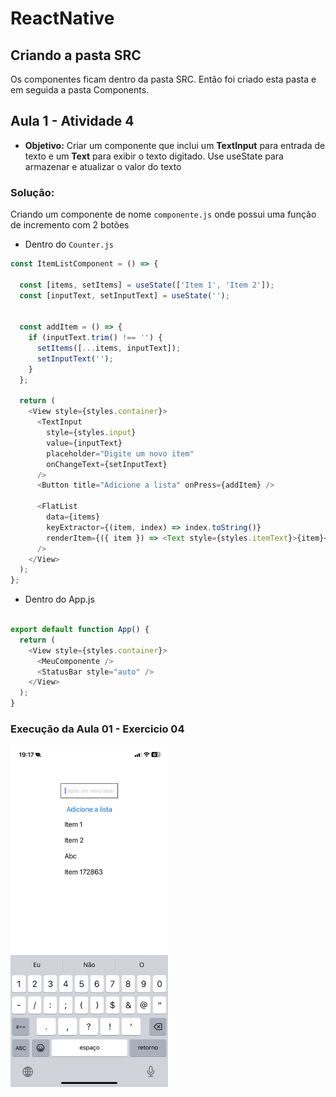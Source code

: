 #  ReactNative 

## Criando a pasta SRC

Os componentes ficam dentro da pasta SRC. Então foi criado esta pasta e em seguida a pasta Components. 

## Aula 1 - Atividade 4

- **Objetivo:** Criar um componente que inclui um **TextInput** para entrada de texto e um **Text** para exibir o texto digitado. Use useState para armazenar e atualizar o valor do texto

### Solução: 

Criando um componente de nome `componente.js` onde possui uma função de incremento com 2 botões

- Dentro do `Counter.js`

~~~ javascript 
const ItemListComponent = () => {
 
  const [items, setItems] = useState(['Item 1', 'Item 2']); 
  const [inputText, setInputText] = useState('');

  
  const addItem = () => {
    if (inputText.trim() !== '') {
      setItems([...items, inputText]); 
      setInputText('');
    }
  };

  return (
    <View style={styles.container}>
      <TextInput
        style={styles.input}
        value={inputText}
        placeholder="Digite um novo item"
        onChangeText={setInputText} 
      />
      <Button title="Adicione a lista" onPress={addItem} />

      <FlatList
        data={items}
        keyExtractor={(item, index) => index.toString()}
        renderItem={({ item }) => <Text style={styles.itemText}>{item}</Text>}
      />
    </View>
  );
};

~~~

- Dentro do App.js

~~~ javascript 

export default function App() {
  return (
    <View style={styles.container}>
      <MeuComponente />
      <StatusBar style="auto" />
    </View>
  );
}

~~~

### Execução da Aula 01 - Exercicio 04

<img src="/Prints/aula 4.jpg" alt="Aula 03" style="width: 50%;">
